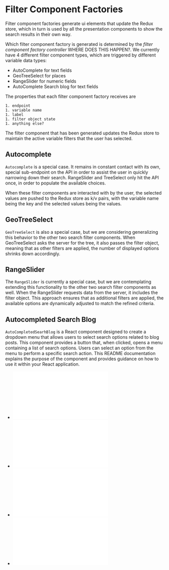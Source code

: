# Filter Component Factories

Filter component factories generate ui elements that update the Redux store, which in turn is used by all the presentation components to show the search results in their own way.

Which filter component factory is generated is determined by the _filter component factory controller_ WHERE DOES THIS HAPPEN?. We currently have 4 different filter component types, which are triggered by different variable data types:

- AutoComplete for text fields
- GeoTreeSelect for places
- RangeSlider for numeric fields
- AutoComplete Search blog for text fields

The properties that each filter component factory receives are

    1. endpoint
    1. variable name
    1. label
    1. filter object state
    1. anything else?

The filter component that has been generated updates the Redux store to maintain the active variable filters that the user has selected.

## Autocomplete

`Autocomplete` is a special case. It remains in constant contact with its own, special sub-endpoint on the API in order to assist the user in quickly narrowing down their search. RangeSlider and TreeSelect only hit the API once, in order to populate the available choices.

When these filter components are interacted with by the user, the selected values are pushed to the Redux store as k/v pairs, with the variable name being the key and the selected values being the values.

## GeoTreeSelect

`GeoTreeSelect` is also a special case, but we are considering generalizing this behavior to the other two search filter components. When GeoTreeSelect asks the server for the tree, it also passes the filter object, meaning that as other filters are applied, the number of displayed options shrinks down accordingly.

## RangeSlider

The `RangeSlider` is currently a special case, but we are contemplating extending this functionality to the other two search filter components as well. When the RangeSlider requests data from the server, it includes the filter object. This approach ensures that as additional filters are applied, the available options are dynamically adjusted to match the refined criteria.

## Autocompleted Search Blog

`AutoCompletedSearhBlog` is a React component designed to create a dropdown menu that allows users to select search options related to blog posts. This component provides a button that, when clicked, opens a menu containing a list of search options. Users can select an option from the menu to perform a specific search action. This README documentation explains the purpose of the component and provides guidance on how to use it within your React application.

- ![Autocomplete](./Autocomplete/modules.md)
- ![AutoCompletedSearhBlog](./AutoCompletedSearhBlog/modules.md)
- ![GeoTreeSelect](./GeoTreeSelect/modules.md)
- ![RangeSlider](./RangeSlider/modules.md)
